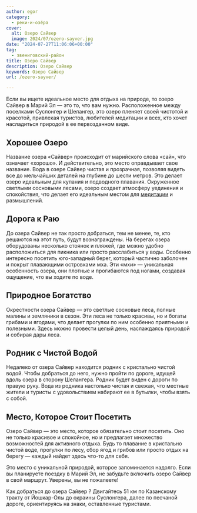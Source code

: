```yaml
---
author: egor
category:
  - реки-и-озёра
cover:
  alt: Озеро Сайвер
  image: 2024/07/ozero-sayver.jpg
date: "2024-07-27T11:06:06+00:00"
tag:
  - звениговский-район
title: Озеро Сайвер
description: Озеро Сайвер
keywords: Озеро Сайвер
url: /ozero-sayver/

---
```

Если вы ищете идеальное место для отдыха на природе, то озеро Сайвер в Марий Эл — это то, что вам нужно. Расположенное между поселками Суслонгер и Шелангер, это озеро пленяет своей чистотой и красотой, привлекая туристов, любителей медитации и всех, кто хочет насладиться природой в ее первозданном виде.

## Хорошее Озеро

Название озера «Сайвер» происходит от марийского слова «сай», что означает «хорошо». И действительно, это место оправдывает свое название. Вода в озере Сайвер чистая и прозрачная, позволяя видеть все до мельчайших деталей на глубине до шести метров. Это делает озеро идеальным для купания и подводного плавания. Окруженное светлыми сосновыми лесами, озеро создает атмосферу уединения и спокойствия, что делает его идеальным местом для [медитации](/glemping-na-ozere-olanga/) и размышлений.

## Дорога к Раю

До озера Сайвер не так просто добраться, тем не менее, те, кто решаются на этот путь, будут вознаграждены. На берегах озера оборудованы несколько стоянок и пляжей, где можно удобно расположиться для пикника или просто расслабиться у воды. Особенно интересно посетить юго-западный берег, который частично заболочен и покрыт плавающими островками мха. Эти «мхи» — уникальная особенность озера, они плотные и прогибаются под ногами, создавая ощущение, что вы ходите по воде.

## Природное Богатство

Окрестности озера Сайвер — это светлые сосновые леса, полные малины и земляники в сезон. Эти леса не только красивы, но и богаты грибами и ягодами, что делает прогулки по ним особенно приятными и полезными. Здесь можно провести целый день, наслаждаясь природой и собирая дары леса.

## Родник с Чистой Водой

Недалеко от озера Сайвер находится родник с кристально чистой водой. Чтобы добраться до него, нужно пройти по дороге, идущей вдоль озера в сторону Шелангера. Родник будет виден с дороги по правую руку. Вода из родника настолько чистая и свежая, что местные жители и туристы с удовольствием набирают ее в бутылки, чтобы взять с собой.

## Место, Которое Стоит Посетить

Озеро Сайвер — это место, которое обязательно стоит посетить. Оно не только красивое и спокойное, но и предлагает множество возможностей для активного отдыха. Будь то плавание в кристально чистой воде, прогулки по лесу, сбор ягод и грибов или просто отдых на берегу — каждый найдет здесь что-то для себя.

Это место с уникальной природой, которое запоминается надолго. Если вы планируете поездку в Марий Эл, не забудьте включить озеро Сайвер в свой маршрут. Уверены, вы не пожалеете!

Как добраться до озера Сайвер ? Двигайтесь 51 км по Казанскому тракту от Йошкар-Олы до окраины Суслонгера, далее по песчаной дороге, ориентируясь на знаки, оставленные туристами.

